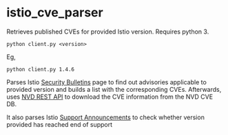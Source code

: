 # istio_cve_parser
Retrieves published CVEs for provided Istio version. Requires python 3. 

```code 
python client.py <version>
```

Eg,
```code 
python client.py 1.4.6
```


Parses Istio [Security Bulletins](https://istio.io/news/security/) page to find out advisories applicable to provided version and builds a list with the corresponding CVEs. Afterwards, uses [NVD REST API](https://nvd.nist.gov/General/News/New-NVD-CVE-CPE-API-and-SOAP-Retirement) to download the CVE information from the NVD CVE DB. 

It also parses Istio [Support Announcements](https://istio.io/latest/news/support/) to check whether version provided has reached end of support 
